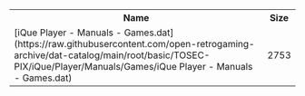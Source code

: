 <table>
<tr><th>Name</th><th>Size</th></tr>
<tr><td>
[iQue Player - Manuals - Games.dat](https://raw.githubusercontent.com/open-retrogaming-archive/dat-catalog/main/root/basic/TOSEC-PIX/iQue/Player/Manuals/Games/iQue Player - Manuals - Games.dat)
</td><td>2753</td></tr>
</table>
